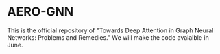 # AERO-GNN

This is the official repository of "Towards Deep Attention in Graph Neural Networks: Problems and Remedies."
We will make the code avaialble in June.
